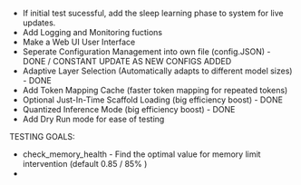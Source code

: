 - If initial test sucessful, add the sleep learning phase to system for live updates.
- Add Logging and Monitoring fuctions
- Make a Web UI User Interface
- Seperate Configuration Management into own file (config.JSON) - DONE / CONSTANT UPDATE AS NEW CONFIGS ADDED
- Adaptive Layer Selection (Automatically adapts to different model sizes) - DONE
- Add Token Mapping Cache (faster token mapping for repeated tokens)
- Optional Just-In-Time Scaffold Loading (big efficiency boost) - DONE
- Quantized Inference Mode (big efficiency boost) - DONE
- Add Dry Run mode for ease of testing

TESTING GOALS:
- check_memory_health - Find the optimal value for memory limit intervention (default 0.85 / 85% )
- 
